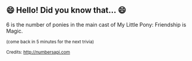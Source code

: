 ## 😄 Hello! Did you know that... 😄
6 is the number of ponies in the main cast of My Little Pony: Friendship is Magic.

<sup>(come back in 5 minutes for the next trivia)</sup>


<sup>Credits: http://numbersapi.com</sup>
